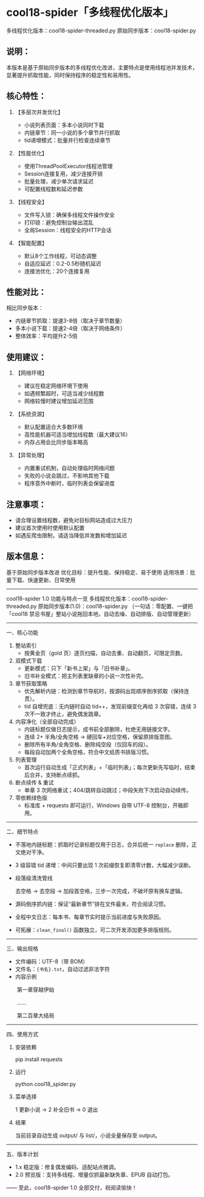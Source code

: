 cool18-spider「多线程优化版本」
===================================
多线程优化版本：cool18-spider-threaded.py
原始同步版本：cool18-spider.py

说明：
-----
本版本是基于原始同步版本的多线程优化改进，主要特点是使用线程池并发技术，
显著提升抓取性能，同时保持程序的稳定性和易用性。

核心特性：
---------
1. 【多层次并发优化】
   - 小说列表页面：多本小说同时下载
   - 内链章节：同一小说的多个章节并行抓取
   - tid递增模式：批量并行检查连续章节

2. 【性能优化】
   - 使用ThreadPoolExecutor线程池管理
   - Session连接复用，减少连接开销
   - 批量处理，减少单次请求延迟
   - 可配置线程数和延迟参数

3. 【线程安全】
   - 文件写入锁：确保多线程文件操作安全
   - 打印锁：避免控制台输出混乱
   - 全局Session：线程安全的HTTP会话

4. 【智能配置】
   - 默认8个工作线程，可动态调整
   - 自适应延迟：0.2-0.5秒随机延迟
   - 连接池优化：20个连接复用

性能对比：
---------
相比同步版本：
- 内链章节抓取：提速3-8倍（取决于章节数量）
- 多本小说下载：提速2-4倍（取决于网络条件）
- 整体效率：平均提升2-5倍

使用建议：
---------
1. 【网络环境】
   - 建议在稳定网络环境下使用
   - 如遇频繁超时，可适当减少线程数
   - 网络较慢时建议增加延迟范围

2. 【系统资源】
   - 默认配置适合大多数环境
   - 高性能机器可适当增加线程数（最大建议16）
   - 内存占用会比同步版本略高

3. 【异常处理】
   - 内置重试机制，自动处理临时网络问题
   - 失败的小说会跳过，不影响其他下载
   - 程序意外中断时，临时列表会保留进度

注意事项：
---------
- 请合理设置线程数，避免对目标网站造成过大压力
- 建议首次使用时使用默认配置
- 如遇反爬虫限制，请适当降低并发数和增加延迟

版本信息：
---------
基于原始同步版本改进
优化目标：提升性能、保持稳定、易于使用
适用场景：批量下载、快速更新、日常使用

---
cool18-spider 1.0 功能与特点一览
多线程优化版本：cool18-spider-threaded.py
原始同步版本(1.0)：cool18-spider.py
（一句话：零配置、一键把「cool18 禁忌书屋」整站小说拖回本地，自动去噪、自动排版、自动管理更新）

---

一、核心功能
1. 整站索引  
   - 按黄金页（gold 页）逐页扫描，自动去重、自动翻页，可限定页数。  
2. 双模式下载  
   - 更新模式：只下「新书上架」与「旧书补章」。  
   - 旧书补全模式：把主列表里缺章的小说一次性补完。  
3. 章节获取策略  
   - 优先解析内链：检测到章节导航时，按源码出现顺序倒序抓取（保持连贯）。  
   - tid 自增兜底：无内链时自动 tid++，发现前缀变化再给 3 次容错，连续 3 次不一致才终止，避免偶发跳章。  
4. 内容净化（全部自动完成）  
   - 内链标题仅做日志提示，成书前全部删除，杜绝无用链接文字。  
   - 连续 2+ 半角/全角空格 → 硬回车+对应空格，保留原排版意图。  
   - 删除所有半角/全角空格、删除纯空段（仅回车的段）。  
   - 每段自动加两个全角空格，符合中文纸质书排版习惯。  
5. 列表管理  
   - 首次运行自动生成「正式列表」+「临时列表」；每次更新先写临时，结束后合并，支持断点续抓。  
6. 断点续传 & 重试  
   - 单章 3 次网络重试；404/跳转自动跳过；中段失败下次启动自动续传。  
7. 零依赖绿色版  
   - 标准库 + requests 即可运行，Windows 自带 UTF-8 控制台，开箱即用。

---

二、细节特点
- 不落地内链标题：抓取时记录标题仅用于日志，合并后统一 `replace` 删除，正文绝对干净。  
- 3 级容错 tid 递增：中间只要出现 1 次前缀恢复即清零计数，大幅减少误断。  
- 段落级清洗管线

  去空格 → 去空段 → 加段首空格，三步一次完成，不破坏原有换车逻辑。  
- 源码倒序抓内链：保证“最新章节”排在文件最末，符合阅读习惯。  
- 全程中文日志：每本书、每章节实时提示当前进度与失败原因。  
- 可拓展：`clean_final()` 函数独立，可二次开发添加更多排版规则。

---

三、输出规格
- 文件编码：UTF-8（带 BOM）  
- 文件名：`{书名}.txt`，自动过滤非法字符  
- 内容示例

　　第一章穿越伊始

　　……

　　第二百章大结局  

---

四、使用方式
1. 安装依赖

   pip install requests  
2. 运行

   python cool18_spider.py  
3. 菜单选择

   1 更新小说 → 2 补全旧书 → 0 退出  
4. 结果

   当前目录自动生成 output/ 与 list/，小说全量保存至 output。

---

五、版本计划
- 1.x 稳定版：修复偶发编码、适配站点微调。  
- 2.0 预览版：支持多线程、增量仅抓最新缺失章、EPUB 自动打包。  

—— 至此，cool18-spider 1.0 全部交付，祝阅读愉快！
